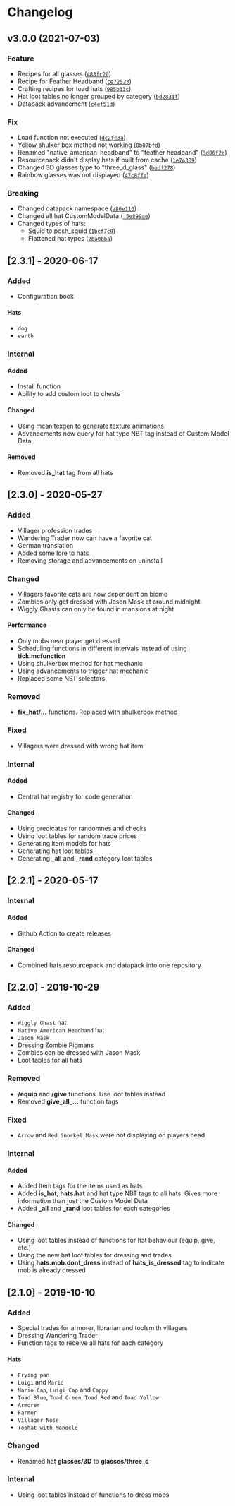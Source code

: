 # Changelog

<!--next-version-placeholder-->

## v3.0.0 (2021-07-03)
### Feature
* Recipes for all glasses ([`483fc20`](https://github.com/OrangeUtan/Hats/commit/483fc20f562716a3a571c70b0aba23c515836bf4))
* Recipe for Feather Headband ([`ce72523`](https://github.com/OrangeUtan/Hats/commit/ce725232c401262589dadfabcd5e15bddc8562e9))
* Crafting recipes for toad hats ([`985b33c`](https://github.com/OrangeUtan/Hats/commit/985b33cbcafd033d705a22a6025f5bbda3fcd93e))
* Hat loot tables no longer grouped by category ([`bd2831f`](https://github.com/OrangeUtan/Hats/commit/bd2831fa68a5ff96957e9ed6f3d3f7b7660a9c74))
* Datapack advancement ([`c4ef51d`](https://github.com/OrangeUtan/Hats/commit/c4ef51d4c4324856bbefab60109871e47d2056e5))

### Fix
* Load function not executed ([`dc2fc3a`](https://github.com/OrangeUtan/Hats/commit/dc2fc3a11dbb2db702844901c03941ec886f7938))
* Yellow shulker box method not working ([`0b07bfd`](https://github.com/OrangeUtan/Hats/commit/0b07bfd244539148496eaf3a44c92e09aac99fc3))
* Renamed "native_american_headband" to "feather headband" ([`3d06f2e`](https://github.com/OrangeUtan/Hats/commit/3d06f2e3ddab081734be432f1bd4918d03374ab9))
* Resourcepack didn't display hats if built from cache ([`1e74309`](https://github.com/OrangeUtan/Hats/commit/1e74309d15f6fa290b3c3903c924c1e93d893007))
* Changed 3D glasses type to "three_d_glass" ([`bedf278`](https://github.com/OrangeUtan/Hats/commit/bedf278d59cfde30acb40b8dc04722bd01fbfedf))
* Rainbow glasses was not displayed ([`47c8ffa`](https://github.com/OrangeUtan/Hats/commit/47c8ffa1d0c44577f9d1da7573b73fc6fd2b4644))

### Breaking
* Changed datapack namespace ([`e86e110`](https://github.com/OrangeUtan/Hats/commit/e86e1108d50b0c871119a0076e85aefb60612327))
* Changed all hat CustomModelData ([` 5e899ae`](https://github.com/OrangeUtan/Hats/commit/5e899aedc9ab2dee830fccacf580934b96fb0c8a))
* Changed types of hats:
  * Squid to posh_squid  ([`1bcf7c9`](https://github.com/OrangeUtan/Hats/commit/1bcf7c960953f45434b8d94c7459d84d2dcdb448))
  * Flattened hat types ([`2ba0bba`](https://github.com/OrangeUtan/Hats/commit/2ba0bba255d6f4e9ad0e3914c4b3a984e24b84c3))

## [2.3.1] - 2020-06-17
### Added
- Configuration book
#### Hats
- `dog`
- `earth`

### Internal
#### Added
- Install function
- Ability to add custom loot to chests
#### Changed
- Using mcanitexgen to generate texture animations
- Advancements now query for hat type NBT tag instead of Custom Model Data
#### Removed
- Removed **is_hat** tag from all hats

## [2.3.0] - 2020-05-27
### Added
- Villager profession trades
- Wandering Trader now can have a favorite cat
- German translation
- Added some lore to hats
- Removing storage and advancements on uninstall

### Changed
- Villagers favorite cats are now dependent on biome
- Zombies only get dressed with Jason Mask at around midnight
- Wiggly Ghasts can only be found in mansions at night
#### Performance
- Only mobs near player get dressed
- Scheduling functions in different intervals instead of using **tick.mcfunction**
- Using shulkerbox method for hat mechanic
- Using advancements to trigger hat mechanic
- Replaced some NBT selectors

### Removed
- **fix_hat/...** functions. Replaced with shulkerbox method

### Fixed
- Villagers were dressed with wrong hat item

### Internal
#### Added
- Central hat registry for code generation
#### Changed
- Using predicates for randomnes and checks
- Using loot tables for random trade prices
- Generating item models for hats
- Generating hat loot tables
- Generating **_all** and **_rand** category loot tables

## [2.2.1] - 2020-05-17

### Internal
#### Added
- Github Action to create releases
#### Changed
- Combined hats resourcepack and datapack into one repository

## [2.2.0] - 2019-10-29
### Added
- `Wiggly Ghast` hat
- `Native American Headband` hat
- `Jason Mask`
- Dressing Zombie Pigmans
- Zombies can be dressed with Jason Mask
- Loot tables for all hats

### Removed
- **/equip** and **/give** functions. Use loot tables instead
- Removed **give_all_...** function tags

### Fixed
- `Arrow` and `Red Snorkel Mask` were not displaying on players head

### Internal
#### Added
- Added Item tags for the items used as hats
- Added **is_hat**, **hats.hat** and hat type NBT tags to all hats. Gives more information than just the Custom Model Data
- Added **_all** and **_rand** loot tables for each categories
#### Changed
- Using loot tables instead of functions for hat behaviour (equip, give, etc.)
- Using the new hat loot tables for dressing and trades
- Using **hats.mob.dont_dress** instead of **hats_is_dressed** tag to indicate mob is already dressed

## [2.1.0] - 2019-10-10
### Added
- Special trades for armorer, librarian and toolsmith villagers
- Dressing Wandering Trader
- Function tags to receive all hats for each category
#### Hats
- `Frying pan`
- `Luigi` and `Mario`
- `Mario Cap`, `Luigi Cap` and `Cappy`
- `Toad Blue`, `Toad Green`, `Toad Red` and `Toad Yellow`
- `Armorer`
- `Farmer`
- `Villager Nose`
- `Tophat with Monocle`

### Changed
- Renamed hat **glasses/3D** to **glasses/three_d**

### Internal
- Using loot tables instead of functions to dress mobs
